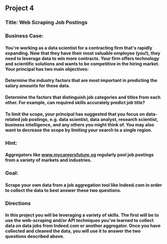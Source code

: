 ## Project 4

### Title: Web Scraping Job Postings 

### Business Case:

#### You're working as a data scientist for a contracting firm that's rapidly expanding. Now that they have their most valuable employee (you!), they need to leverage data to win more contracts. Your firm offers technology and scientific solutions and wants to be competitive in the hiring market. Your principal has two main objectives:

#### Determine the industry factors that are most important in predicting the salary amounts for these data.
#### Determine the factors that distinguish job categories and titles from each other. For example, can required skills accurately predict job title?
#### To limit the scope, your principal has suggested that you focus on data-related job postings, e.g. data scientist, data analyst, research scientist, business intelligence, and any others you might think of. You may also want to decrease the scope by limiting your search to a single region.

### Hint: 
#### Aggregators like www.mycareersfuture.sg regularly pool job postings from a variety of markets and industries.

### Goal: 
#### Scrape your own data from a job aggregation tool like Indeed.com in order to collect the data to best answer these two questions.


### Directions
#### In this project you will be leveraging a variety of skills. The first will be to use the web-scraping and/or API techniques you've learned to collect data on data jobs from Indeed.com or another aggregator. Once you have collected and cleaned the data, you will use it to answer the two questions described above.
